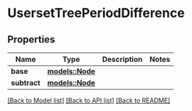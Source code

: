 # UsersetTreePeriodDifference

## Properties

Name | Type | Description | Notes
------------ | ------------- | ------------- | -------------
**base** | [**models::Node**](Node.md) |  | 
**subtract** | [**models::Node**](Node.md) |  | 

[[Back to Model list]](../README.md#documentation-for-models) [[Back to API list]](../README.md#documentation-for-api-endpoints) [[Back to README]](../README.md)


